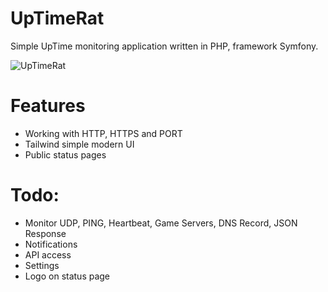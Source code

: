 # UpTimeRat

Simple UpTime monitoring application written in PHP, framework Symfony.

![UpTimeRat](https://i.imgur.com/EFCF2Mv.png)

# Features
* Working with HTTP, HTTPS and PORT
* Tailwind simple modern UI
* Public status pages

# Todo:
* Monitor UDP, PING, Heartbeat, Game Servers, DNS Record, JSON Response
* Notifications
* API access
* Settings
* Logo on status page
